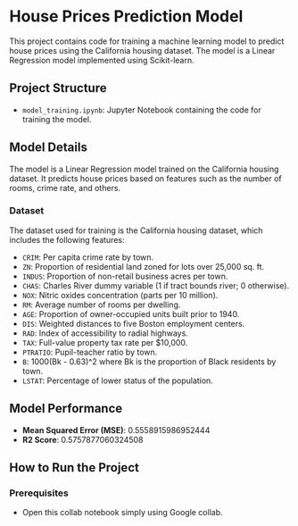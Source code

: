 # House Prices Prediction Model

This project contains code for training a machine learning model to predict house prices using the California housing dataset. The model is a Linear Regression model implemented using Scikit-learn.

## Project Structure

- `model_training.ipynb`: Jupyter Notebook containing the code for training the model.

## Model Details

The model is a Linear Regression model trained on the California housing dataset. It predicts house prices based on features such as the number of rooms, crime rate, and others.

### Dataset

The dataset used for training is the California housing dataset, which includes the following features:

- `CRIM`: Per capita crime rate by town.
- `ZN`: Proportion of residential land zoned for lots over 25,000 sq. ft.
- `INDUS`: Proportion of non-retail business acres per town.
- `CHAS`: Charles River dummy variable (1 if tract bounds river; 0 otherwise).
- `NOX`: Nitric oxides concentration (parts per 10 million).
- `RM`: Average number of rooms per dwelling.
- `AGE`: Proportion of owner-occupied units built prior to 1940.
- `DIS`: Weighted distances to five Boston employment centers.
- `RAD`: Index of accessibility to radial highways.
- `TAX`: Full-value property tax rate per $10,000.
- `PTRATIO`: Pupil-teacher ratio by town.
- `B`: 1000(Bk - 0.63)^2 where Bk is the proportion of Black residents by town.
- `LSTAT`: Percentage of lower status of the population.

## Model Performance

- **Mean Squared Error (MSE)**: 0.5558915986952444
- **R2 Score**: 0.5757877060324508

## How to Run the Project

### Prerequisites

- Open this collab notebook simply using Google collab. 

